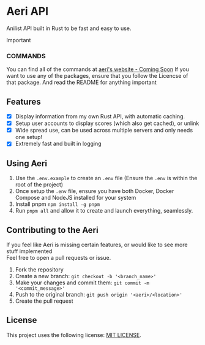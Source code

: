 # Aeri API
Anilist API built in Rust to be fast and easy to use.

> [!IMPORTANT]
> ### COMMANDS
> You can find all of the commands at [aeri's website - Coming Soon](https://devtomos.github.io)
> If you want to use any of the packages, ensure that you follow the Licencse of that package.
> And read the README for anything important

## Features
- [x] Display information from my own Rust API, with automatic caching.
- [x] Setup user accounts to display scores (which also get cached), or unlink
- [x] Wide spread use, can be used across multiple servers and only needs one setup!
- [x] Extremely fast and built in logging

## Using Aeri

1.  Use the `.env.example` to create an `.env` file (Ensure the `.env` is within the root of the project)
2.  Once setup the `.env` file, ensure you have both Docker, Docker Compose and NodeJS installed for your system
3.  Install pnpm `npm install -g pnpm`
4.  Run `pnpm all` and allow it to create and launch everything, seamlessly.

## Contributing to the Aeri
If you feel like Aeri is missing certain features, or would like to see more stuff implemented<br/>
Feel free to open a pull requests or issue.

1. Fork the repository
2. Create a new branch: `git checkout -b '<branch_name>'`
3. Make your changes and commit them: `git commit -m '<commit_message>'`
4. Push to the original branch: `git push origin '<aeri>/<location>'`
5. Create the pull request

## License
This project uses the following license: [MIT LICENSE](https://github.com/devtomos/aeri/blob/main/LICENSE.md).